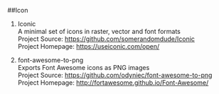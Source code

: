 ##Icon 

1. Iconic  
A minimal set of icons in raster, vector and font formats  
Project Source: https://github.com/somerandomdude/Iconic  
Project Homepage: https://useiconic.com/open/

1. font-awesome-to-png   
Exports Font Awesome icons as PNG images   
Project Source:  https://github.com/odyniec/font-awesome-to-png      
Project Homepage: http://fortawesome.github.io/Font-Awesome/  
 